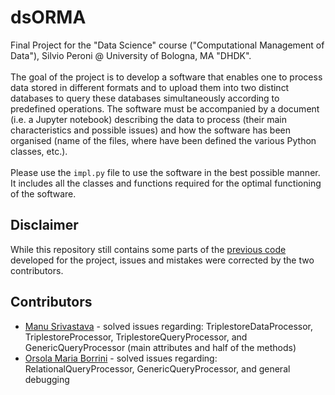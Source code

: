 # dsORMA
Final Project for the "Data Science" course ("Computational Management of Data"), Silvio Peroni @ University of Bologna, MA "DHDK".
<br>
<br>
The goal of the project is to develop a software that enables one to process data stored in different formats and to upload them into two distinct databases to query these databases simultaneously according to predefined operations. The software must be accompanied by a document (i.e. a Jupyter notebook) describing the data to process (their main characteristics and possible issues) and how the software has been organised (name of the files, where have been defined the various Python classes, etc.).
<br>
<br>
Please use the `impl.py` file to use the software in the best possible manner. It includes all the classes and functions required for the optimal functioning of the software.

## Disclaimer
While this repository still contains some parts of the [previous code](https://github.com/F4NT4STIC-4/f4_dataScience) developed for the project, issues and mistakes were corrected by the two contributors.

## Contributors
- [Manu Srivastava](mailto:manu.srivastava@studio.unibo.it) - solved issues regarding: TriplestoreDataProcessor, TriplestoreProcessor, TriplestoreQueryProcessor, and GenericQueryProcessor (main attributes and half of the methods)
- [Orsola Maria Borrini](mailto:orsolamaria.borrini@studio.unibo.it) - solved issues regarding: RelationalQueryProcessor, GenericQueryProcessor, and general debugging
